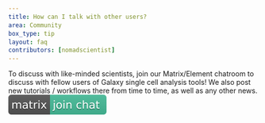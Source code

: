 ```yaml
---
title: How can I talk with other users?
area: Community
box_type: tip
layout: faq
contributors: [nomadscientist]
---
```


To discuss with like-minded scientists, join our Matrix/Element chatroom to discuss with fellow users of Galaxy single cell analysis tools! We also post new tutorials / workflows there from time to time, as well as any other news.
[![Matrix](topics/single-cell/images/matrix-badge.svg)](https://matrix.to/#/#Galaxy-Training-Network_galaxy-single-cell:gitter.im)
